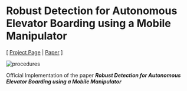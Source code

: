 # Robust Detection for Autonomous Elevator Boarding using a Mobile Manipulator
[ [Project Page](https://joonhyung-lee.github.io/robust-detection-for-elevator-boarding/) | [Paper](https://link.springer.com/chapter/10.1007/978-3-031-47634-1_2) ]

![procedures](https://github.com/joonhyung-lee/robust-detection-for-elevator-boarding/raw/github-page/assets/images/fig_procedures.png)

Official Implementation of the paper ***Robust Detection for Autonomous Elevator Boarding using a Mobile Manipulator***
